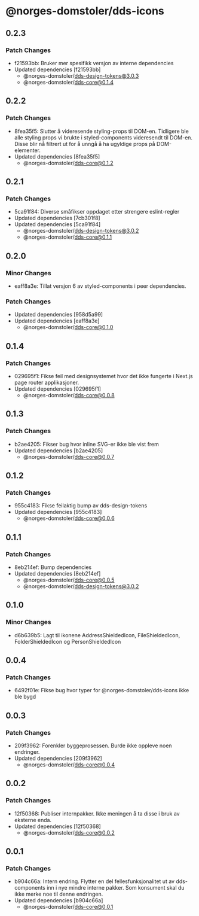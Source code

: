 # @norges-domstoler/dds-icons

## 0.2.3

### Patch Changes

- f21593bb: Bruker mer spesifikk versjon av interne dependencies
- Updated dependencies [f21593bb]
  - @norges-domstoler/dds-design-tokens@3.0.3
  - @norges-domstoler/dds-core@0.1.4

## 0.2.2

### Patch Changes

- 8fea35f5: Slutter å videresende styling-props til DOM-en. Tidligere ble alle styling props vi brukte i styled-components videresendt til DOM-en. Disse blir nå filtrert ut for å unngå å ha ugyldige props på DOM-elementer.
- Updated dependencies [8fea35f5]
  - @norges-domstoler/dds-core@0.1.2

## 0.2.1

### Patch Changes

- 5ca91f84: Diverse småfikser oppdaget etter strengere eslint-regler
- Updated dependencies [7cb301f8]
- Updated dependencies [5ca91f84]
  - @norges-domstoler/dds-design-tokens@3.0.2
  - @norges-domstoler/dds-core@0.1.1

## 0.2.0

### Minor Changes

- eaff8a3e: Tillat versjon 6 av styled-components i peer dependencies.

### Patch Changes

- Updated dependencies [958d5a99]
- Updated dependencies [eaff8a3e]
  - @norges-domstoler/dds-core@0.1.0

## 0.1.4

### Patch Changes

- 029695f1: Fikse feil med designsystemet hvor det ikke fungerte i Next.js page router applikasjoner.
- Updated dependencies [029695f1]
  - @norges-domstoler/dds-core@0.0.8

## 0.1.3

### Patch Changes

- b2ae4205: Fikser bug hvor inline SVG-er ikke ble vist frem
- Updated dependencies [b2ae4205]
  - @norges-domstoler/dds-core@0.0.7

## 0.1.2

### Patch Changes

- 955c4183: Fikse feilaktig bump av dds-design-tokens
- Updated dependencies [955c4183]
  - @norges-domstoler/dds-core@0.0.6

## 0.1.1

### Patch Changes

- 8eb214ef: Bump dependencies
- Updated dependencies [8eb214ef]
  - @norges-domstoler/dds-core@0.0.5
  - @norges-domstoler/dds-design-tokens@3.0.2

## 0.1.0

### Minor Changes

- d6b639b5: Lagt til ikonene AddressShieldedIcon, FileShieldedIcon, FolderShieldedIcon og PersonShieldedIcon

## 0.0.4

### Patch Changes

- 6492f01e: Fikse bug hvor typer for @norges-domstoler/dds-icons ikke ble bygd

## 0.0.3

### Patch Changes

- 209f3962: Forenkler byggeprosessen. Burde ikke oppleve noen endringer.
- Updated dependencies [209f3962]
  - @norges-domstoler/dds-core@0.0.4

## 0.0.2

### Patch Changes

- 12f50368: Publiser internpakker. Ikke meningen å ta disse i bruk av eksterne enda.
- Updated dependencies [12f50368]
  - @norges-domstoler/dds-core@0.0.2

## 0.0.1

### Patch Changes

- b904c66a: Intern endring.
  Flytter en del fellesfunksjonalitet ut av dds-components inn i nye mindre interne pakker.
  Som konsument skal du ikke merke noe til denne endringen.
- Updated dependencies [b904c66a]
  - @norges-domstoler/dds-core@0.0.1
